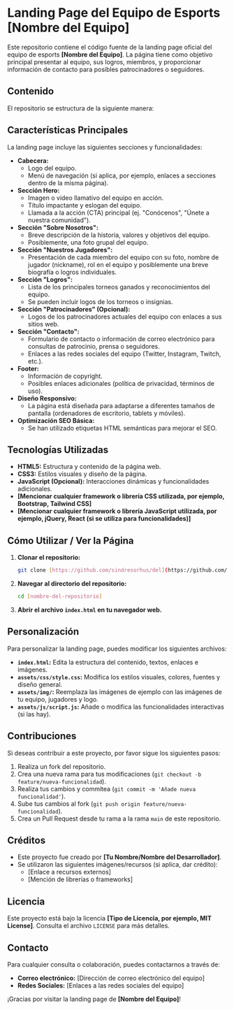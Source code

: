 # Landing Page del Equipo de Esports [Nombre del Equipo]

Este repositorio contiene el código fuente de la landing page oficial del equipo de esports **[Nombre del Equipo]**. La página tiene como objetivo principal presentar al equipo, sus logros, miembros, y proporcionar información de contacto para posibles patrocinadores o seguidores.

## Contenido

El repositorio se estructura de la siguiente manera:

## Características Principales

La landing page incluye las siguientes secciones y funcionalidades:

* **Cabecera:**
    * Logo del equipo.
    * Menú de navegación (si aplica, por ejemplo, enlaces a secciones dentro de la misma página).
* **Sección Hero:**
    * Imagen o video llamativo del equipo en acción.
    * Título impactante y eslogan del equipo.
    * Llamada a la acción (CTA) principal (ej. "Conócenos", "Únete a nuestra comunidad").
* **Sección "Sobre Nosotros":**
    * Breve descripción de la historia, valores y objetivos del equipo.
    * Posiblemente, una foto grupal del equipo.
* **Sección "Nuestros Jugadores":**
    * Presentación de cada miembro del equipo con su foto, nombre de jugador (nickname), rol en el equipo y posiblemente una breve biografía o logros individuales.
* **Sección "Logros":**
    * Lista de los principales torneos ganados y reconocimientos del equipo.
    * Se pueden incluir logos de los torneos o insignias.
* **Sección "Patrocinadores" (Opcional):**
    * Logos de los patrocinadores actuales del equipo con enlaces a sus sitios web.
* **Sección "Contacto":**
    * Formulario de contacto o información de correo electrónico para consultas de patrocinio, prensa o seguidores.
    * Enlaces a las redes sociales del equipo (Twitter, Instagram, Twitch, etc.).
* **Footer:**
    * Información de copyright.
    * Posibles enlaces adicionales (política de privacidad, términos de uso).
* **Diseño Responsivo:**
    * La página está diseñada para adaptarse a diferentes tamaños de pantalla (ordenadores de escritorio, tablets y móviles).
* **Optimización SEO Básica:**
    * Se han utilizado etiquetas HTML semánticas para mejorar el SEO.

## Tecnologías Utilizadas

* **HTML5:** Estructura y contenido de la página web.
* **CSS3:** Estilos visuales y diseño de la página.
* **JavaScript (Opcional):** Interacciones dinámicas y funcionalidades adicionales.
* **[Mencionar cualquier framework o librería CSS utilizada, por ejemplo, Bootstrap, Tailwind CSS]**
* **[Mencionar cualquier framework o librería JavaScript utilizada, por ejemplo, jQuery, React (si se utiliza para funcionalidades)]**

## Cómo Utilizar / Ver la Página

1.  **Clonar el repositorio:**
    ```bash
    git clone [https://github.com/sindresorhus/del](https://github.com/sindresorhus/del)
    ```
2.  **Navegar al directorio del repositorio:**
    ```bash
    cd [nombre-del-repositorio]
    ```
3.  **Abrir el archivo `index.html` en tu navegador web.**

## Personalización

Para personalizar la landing page, puedes modificar los siguientes archivos:

* **`index.html`:** Edita la estructura del contenido, textos, enlaces e imágenes.
* **`assets/css/style.css`:** Modifica los estilos visuales, colores, fuentes y diseño general.
* **`assets/img/`:** Reemplaza las imágenes de ejemplo con las imágenes de tu equipo, jugadores y logo.
* **`assets/js/script.js`:** Añade o modifica las funcionalidades interactivas (si las hay).

## Contribuciones

Si deseas contribuir a este proyecto, por favor sigue los siguientes pasos:

1.  Realiza un fork del repositorio.
2.  Crea una nueva rama para tus modificaciones (`git checkout -b feature/nueva-funcionalidad`).
3.  Realiza tus cambios y commitea (`git commit -m 'Añade nueva funcionalidad'`).
4.  Sube tus cambios al fork (`git push origin feature/nueva-funcionalidad`).
5.  Crea un Pull Request desde tu rama a la rama `main` de este repositorio.

## Créditos

* Este proyecto fue creado por **[Tu Nombre/Nombre del Desarrollador]**.
* Se utilizaron las siguientes imágenes/recursos (si aplica, dar crédito):
    * [Enlace a recursos externos]
    * [Mención de librerías o frameworks]

## Licencia

Este proyecto está bajo la licencia **[Tipo de Licencia, por ejemplo, MIT License]**. Consulta el archivo `LICENSE` para más detalles.

## Contacto

Para cualquier consulta o colaboración, puedes contactarnos a través de:

* **Correo electrónico:** [Dirección de correo electrónico del equipo]
* **Redes Sociales:** [Enlaces a las redes sociales del equipo]

¡Gracias por visitar la landing page de **[Nombre del Equipo]**!
